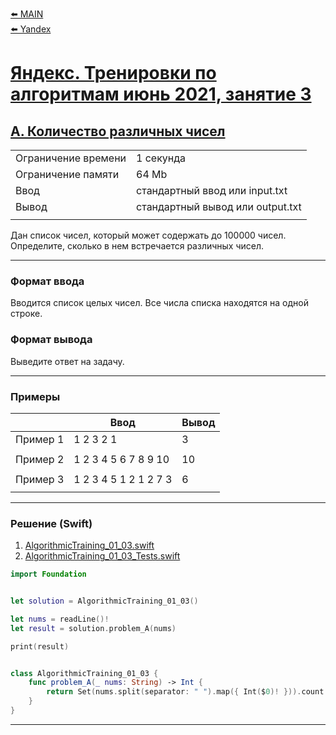 [⬅️ MAIN][main]<br>[⬅️ Yandex][Yandex]  

[main]: ./../../../README.md
[Yandex]: ./../../README.md
[Yandex_AT_01_03_orig]: https://contest.yandex.ru/contest/27663/
[Yandex_AT_01_03_A]:https://contest.yandex.ru/contest/27663/problems/A/

# [Яндекс. Тренировки по алгоритмам июнь 2021, занятие 3][Yandex_AT_01_03_orig]
## [A. Количество различных чисел][Yandex_AT_01_03_A]

|||
|--------------------|---------------------------------|
|Ограничение времени |1 секунда                        |
|Ограничение памяти  |64 Mb                            |
|Ввод                |стандартный ввод или input.txt   |
|Вывод               |стандартный вывод или output.txt |
|||

Дан список чисел, который может содержать до ${100000}$ чисел. Определите, сколько в нем встречается различных чисел.


---
### Формат ввода
Вводится список целых чисел. Все числа списка находятся на одной строке.


### Формат вывода
Выведите ответ на задачу.


---
### Примеры
|           |Ввод                   |Вывод  |
|-----------|-----------------------|-------|
|Пример 1   |1 2 3 2 1              |3      |
||||
|Пример 2   |1 2 3 4 5 6 7 8 9 10   |10     |
||||
|Пример 3   |1 2 3 4 5 1 2 1 2 7 3  |6      |
|||


---
### Решение (Swift)
[AlgorithmicTraining_01_03]: ./../../YandexTasks.Swift/YandexTasks/Sources/YandexTasks/AlgorithmicTraining_01_03.swift
[AlgorithmicTraining_01_03_Tests]: ./../../YandexTasks.Swift/YandexTasks/Tests/YandexTasksTests/AlgorithmicTraining_01_03_Tests.swift

1. [AlgorithmicTraining_01_03.swift][AlgorithmicTraining_01_03]
2. [AlgorithmicTraining_01_03_Tests.swift][AlgorithmicTraining_01_03_Tests]

```swift
import Foundation


let solution = AlgorithmicTraining_01_03()

let nums = readLine()!
let result = solution.problem_A(nums)

print(result)


class AlgorithmicTraining_01_03 {
    func problem_A(_ nums: String) -> Int {
        return Set(nums.split(separator: " ").map({ Int($0)! })).count
    }
}
```


---